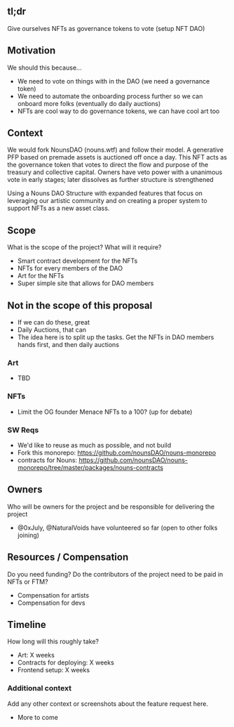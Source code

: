 ## tl;dr
Give ourselves NFTs as governance tokens to vote (setup NFT DAO)

## Motivation
We should this because...
- We need to vote on things with in the DAO (we need a governance token)
- We need to automate the onboarding process further so we can onboard more folks (eventually do daily auctions)
- NFTs are cool way to do governance tokens, we can have cool art too

## Context

We would fork NounsDAO (nouns.wtf) and follow their model. A generative PFP based on premade assets is auctioned off once a day. This NFT acts as the governance token that votes to direct the flow and purpose of the treasury and collective capital. Owners have veto power with a unanimous vote in early stages; later dissolves as further structure is strengthened 

Using a Nouns DAO Structure with expanded features that focus on leveraging our artistic community and on creating a proper system to support NFTs as a new asset class. 

## Scope
What is the scope of the project? What will it require?
- Smart contract development for the NFTs
- NFTs for every members of the DAO
- Art for the NFTs
- Super simple site that allows for DAO members 

## Not in the scope of this proposal
- If we can do these, great
- Daily Auctions, that can 
- The idea here is to split up the tasks. Get the NFTs in DAO members hands first, and then daily auctions

### Art 
- TBD

### NFTs
- Limit the OG founder Menace NFTs to a 100? (up for debate)

### SW Reqs
- We'd like to reuse as much as possible, and not build
- Fork this monorepo: https://github.com/nounsDAO/nouns-monorepo
- contracts for Nouns: https://github.com/nounsDAO/nouns-monorepo/tree/master/packages/nouns-contracts 

## Owners
Who will be owners for the project and be responsible for delivering the project
- @0xJuly, @NaturalVoids have volunteered so far (open to other folks joining)

## Resources / Compensation
Do you need funding? Do the contributors of the project need to be paid in NFTs or FTM? 
- Compensation for artists
- Compensation for devs

## Timeline
How long will this roughly take?
- Art: X weeks
- Contracts for deploying: X weeks
- Frontend setup: X weeks

### Additional context
Add any other context or screenshots about the feature request here.
- More to come
